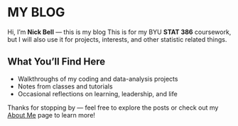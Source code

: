 # MY BLOG

Hi, I’m **Nick Bell** — this is my blog 
This is for my BYU **STAT 386** coursework, but I will also use it for projects, interests, and other statistic related things.

## What You’ll Find Here
- Walkthroughs of my coding and data-analysis projects  
- Notes from classes and tutorials  
- Occasional reflections on learning, leadership, and life

Thanks for stopping by — feel free to explore the posts or check out my [About Me](about.qmd) page to learn more!
 
 